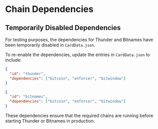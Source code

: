 # Chain Dependencies

## Temporarily Disabled Dependencies

For testing purposes, the dependencies for Thunder and Bitnames have been temporarily disabled in `CardData.json`.

To re-enable the dependencies, update the entries in `CardData.json` to include:

```json
{
  "id": "thunder",
  "dependencies": ["bitcoin", "enforcer", "bitwindow"]
}

{
  "id": "bitnames",
  "dependencies": ["bitcoin", "enforcer", "bitwindow"]
}
```

These dependencies ensure that the required chains are running before starting Thunder or Bitnames in production.
